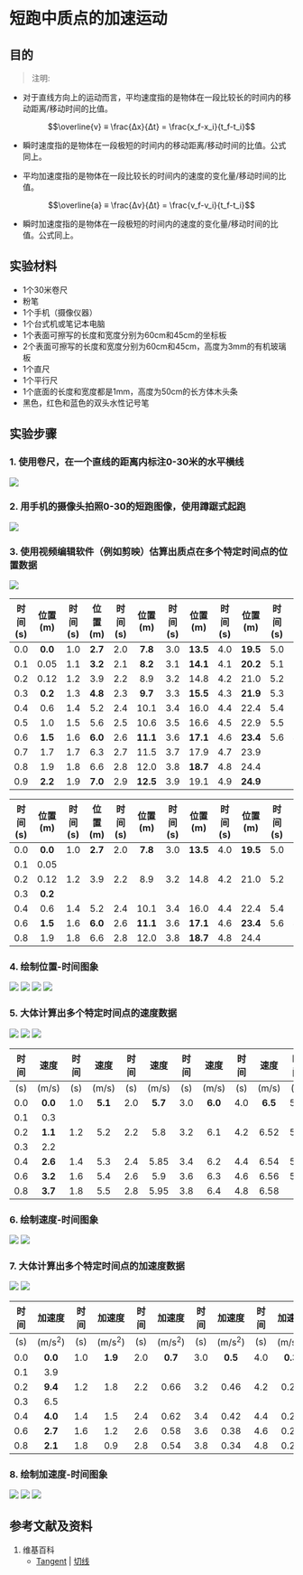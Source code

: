 # 短跑中质点的加速运动

## 目的


> 注明:
>  
- 对于直线方向上的运动而言，平均速度指的是物体在一段比较长的时间内的移动距离/移动时间的比值。

$$\overline{v} ≡ \frac{Δx}{Δt} = \frac{x_f-x_i}{t_f-t_i}$$

- 瞬时速度指的是物体在一段极短的时间内的移动距离/移动时间的比值。公式同上。

- 平均加速度指的是物体在一段比较长的时间内的速度的变化量/移动时间的比值。

$$\overline{a} ≡ \frac{Δv}{Δt} = \frac{v_f-v_i}{t_f-t_i}$$

- 瞬时加速度指的是物体在一段极短的时间内的速度的变化量/移动时间的比值。公式同上。



## 实验材料

- 1个30米卷尺
- 粉笔
- 1个手机（摄像仪器）
- 1个台式机或笔记本电脑
- 1个表面可擦写的长度和宽度分别为60cm和45cm的坐标板
- 2个表面可擦写的长度和宽度分别为60cm和45cm，高度为3mm的有机玻璃板
- 1个直尺
- 1个平行尺
- 1个底面的长度和宽度都是1mm，高度为50cm的长方体木头条
- 黑色，红色和蓝色的双头水性记号笔

## 实验步骤

### 1. 使用卷尺，在一个直线的距离内标注0-30米的水平横线

![](/images/微分/在物理和几何中的应用/短跑中质点的加速运动/1a1.jpg)

### 2. 用手机的摄像头拍照0-30的短跑图像，使用蹲踞式起跑

![](/images/微分/在物理和几何中的应用/短跑中质点的加速运动/1a2.jpg)

### 3. 使用视频编辑软件（例如剪映）估算出质点在多个特定时间点的位置数据

![](/images/微分/在物理和几何中的应用/短跑中质点的加速运动/1a3.jpg)

|时间(s)|位置(m)|时间(s)|位置(m)|时间(s)|位置(m)|时间(s)|位置(m)|时间(s)|位置(m)|时间(s)|位置(m)|
| :--: | :---: | :--: | :--: | :--: | :---: | :--: | :--: | :--: | :---: | :--: | :--: |
| 0.0  |**0.0**| 1.0 |**2.7**| 2.0 | **7.8**| 3.0|**13.5**| 4.0 |**19.5**| 5.0|**26.0**|
| 0.1  |  0.05 | 1.1 |**3.2**| 2.1 | **8.2**| 3.1|**14.1**| 4.1 |**20.2**| 5.1|**26.6**|
| 0.2  |  0.12 | 1.2 |  3.9  | 2.2 |   8.9  | 3.2|  14.8  | 4.2 |   21.0 | 5.2|  27.5  |
| 0.3  |**0.2**| 1.3 |**4.8**| 2.3 | **9.7**| 3.3|**15.5**| 4.3 |**21.9**| 5.3|**28.2**|
| 0.4  |  0.6  | 1.4 |  5.2  | 2.4 |   10.1 | 3.4|  16.0  | 4.4 |   22.4 | 5.4|  28.8  |
| 0.5  |  1.0  | 1.5 |  5.6  | 2.5 |   10.6 | 3.5|  16.6  | 4.5 |   22.9 | 5.5|  29.4  |
| 0.6  |**1.5**| 1.6 |**6.0**| 2.6 |**11.1**| 3.6|**17.1**| 4.6 |**23.4**| 5.6|**30.0**|
| 0.7  |  1.7  | 1.7 |  6.3  | 2.7 |   11.5 | 3.7|  17.9  | 4.7 |  23.9  |  
| 0.8  |  1.9  | 1.8 |  6.6  | 2.8 |   12.0 | 3.8|**18.7**| 4.8 |  24.4  | 
| 0.9  |**2.2**| 1.9 |**7.0**| 2.9 |**12.5**| 3.9|  19.1  | 4.9 |**24.9**|

|时间(s)|位置(m)|时间(s)|位置(m)|时间(s)|位置(m)|时间(s)|位置(m)|时间(s)|位置(m)|时间(s)|位置(m)|
| :--: | :---: | :--: | :--: | :--: | :---: | :--: | :--: | :--: | :---: | :--: | :--: |
| 0.0  |**0.0**| 1.0 |**2.7**| 2.0 | **7.8**| 3.0|**13.5**| 4.0 |**19.5**| 5.0|**26.0**|
| 0.1  |  0.05 | 
| 0.2  |  0.12 | 1.2 |  3.9  | 2.2 |   8.9  | 3.2|  14.8  | 4.2 |   21.0 | 5.2|  27.5  |
| 0.3  |**0.2**| 
| 0.4  |  0.6  | 1.4 |  5.2  | 2.4 |   10.1 | 3.4|  16.0  | 4.4 |   22.4 | 5.4|  28.8  |
| 0.6  |**1.5**| 1.6 |**6.0**| 2.6 |**11.1**| 3.6|**17.1**| 4.6 |**23.4**| 5.6|**30.0**|
| 0.8  |  1.9  | 1.8 |  6.6  | 2.8 |   12.0 | 3.8|**18.7**| 4.8 |  24.4  | 

### 4. 绘制位置-时间图象

![](/images/微分/在物理和几何中的应用/短跑中质点的加速运动/4a1.jpg)
![](/images/微分/在物理和几何中的应用/短跑中质点的加速运动/4a2.jpg)
![](/images/微分/在物理和几何中的应用/短跑中质点的加速运动/4a3.jpg)
![](/images/微分/在物理和几何中的应用/短跑中质点的加速运动/4a4.jpg)

### 5. 大体计算出多个特定时间点的速度数据

![](/images/微分/在物理和几何中的应用/短跑中质点的加速运动/5a1.jpg)
![](/images/微分/在物理和几何中的应用/短跑中质点的加速运动/5a2.jpg)
![](/images/微分/在物理和几何中的应用/短跑中质点的加速运动/5a3.jpg)

|  时间 |  速度  | 时间|   速度 | 时间 |   速度 | 时间|   速度  | 时间 |  速度  | 时间|   速度  |
| :--: | :---: | :--:| :--: | :--: | :---: | :--:| :--:   | :--:| :---:  | :--:|  :--: |
|  (s) | (m/s) | (s) | (m/s) | (s) |  (m/s) | (s)| (m/s)  |  (s)| (m/s)  | (s)|  (m/s) |
| 0.0  |**0.0**| 1.0 |**5.1**| 2.0 | **5.7**| 3.0| **6.0**| 4.0 | **6.5**| 5.0| **6.6**|
| 0.1  |  0.3  | 
| 0.2  |**1.1**| 1.2 |  5.2  | 2.2 |   5.8  | 3.2|  6.1  | 4.2 |   6.52 | 5.2|  6.63  |
| 0.3  |  2.2  | 
| 0.4  |**2.6**| 1.4 |  5.3  | 2.4 |   5.85 | 3.4|  6.2  | 4.4 |   6.54 | 5.4|  6.66  |
| 0.6  |**3.2**| 1.6 |  5.4  | 2.6 |   5.9  | 3.6|  6.3  | 4.6 |  6.56  | 5.6|  6.69  |
| 0.8  |**3.7**| 1.8 |  5.5  | 2.8 |   5.95 | 3.8|  6.4  | 4.8 |  6.58  | 

### 6. 绘制速度-时间图象

![](/images/微分/在物理和几何中的应用/短跑中质点的加速运动/6a1.jpg)
![](/images/微分/在物理和几何中的应用/短跑中质点的加速运动/6a2.jpg)

### 7. 大体计算出多个特定时间点的加速度数据

![](/images/微分/在物理和几何中的应用/短跑中质点的加速运动/7a1.jpg)
![](/images/微分/在物理和几何中的应用/短跑中质点的加速运动/7a2.jpg)

|  时间 | 加速度 | 时间|  加速度 | 时间 | 加速度 | 时间|  加速度 | 时间 | 加速度  | 时间|  加速度 |
| :--: | :---: | :--: | :--: | :--: | :---: | :--: | :--: | :--: | :---: | :--: | :--: |
|  (s) | (m/s<sup>2</sup>) | (s) | (m/s<sup>2</sup>) | (s) |  (m/s<sup>2</sup>) | (s)| (m/s<sup>2</sup>)  |  (s)| (m/s<sup>2</sup>)  | (s)|  (m/s<sup>2</sup>) |
| 0.0  |**0.0**| 1.0 |**1.9**| 2.0 | **0.7**| 3.0| **0.5**| 4.0 | **0.3**| 5.0| **0.2**|
| 0.1  |  3.9  | 
| 0.2  |**9.4**| 1.2 |  1.8  | 2.2 |  0.66 | 3.2|  0.46  | 4.2 |   0.28  | 5.2|  0.16  |
| 0.3  |  6.5  |  
| 0.4  |**4.0**| 1.4 |  1.5  | 2.4 |  0.62 | 3.4|  0.42  | 4.4 |   0.26  | 5.4|  0.13  |
| 0.6  |**2.7**| 1.6 |  1.2  | 2.6 |  0.58 | 3.6|  0.38  | 4.6 |   0.24  | 5.6|  0     |
| 0.8  |**2.1**| 1.8 |  0.9  | 2.8 |  0.54 | 3.8|  0.34  | 4.8 |   0.22  | 

### 8. 绘制加速度-时间图象

![](/images/微分/在物理和几何中的应用/短跑中质点的加速运动/8a1.jpg)
![](/images/微分/在物理和几何中的应用/短跑中质点的加速运动/8a2.jpg)
![](/images/微分/在物理和几何中的应用/短跑中质点的加速运动/8a3.jpg)

## 参考文献及资料

1. 维基百科
	- [Tangent](https://en.wikipedia.org/wiki/Tangent) | [切线](https://zh.wikipedia.org/wiki/%E5%88%87%E7%BA%BF) 

